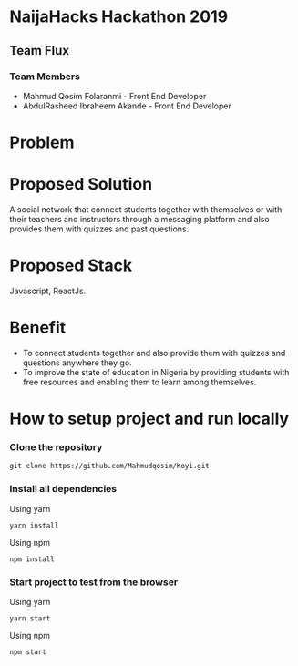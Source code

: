 # NaijaHacks Hackathon 2019

## Team Flux

### Team Members

- Mahmud Qosim Folaranmi - Front End Developer
- AbdulRasheed Ibraheem Akande - Front End Developer 

# Problem



# Proposed Solution

A social network that connect students together with themselves or with their teachers and instructors through a messaging platform and also provides them with quizzes and past questions.

# Proposed Stack

Javascript, ReactJs.

# Benefit

- To connect students together and also provide them with quizzes and questions anywhere they go.
- To improve the state of education in Nigeria by providing students with free resources and enabling them to learn among themselves.


# How to setup project and run locally

### Clone the repository 

```
git clone https://github.com/Mahmudqosim/Koyi.git
```

### Install all dependencies

Using yarn

```
yarn install
```

Using npm

```
npm install
```

### Start project to test from the browser

Using yarn

```
yarn start
```

Using npm

```
npm start
```            







